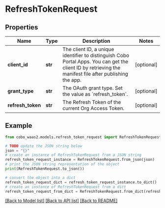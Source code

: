 # RefreshTokenRequest


## Properties

Name | Type | Description | Notes
------------ | ------------- | ------------- | -------------
**client_id** | **str** | The client ID, a unique identifier to distinguish Cobo Portal Apps. You can get the client ID by retrieving the manifest file after publishing the app. | [optional] 
**grant_type** | **str** | The OAuth grant type. Set the value as &#x60;refresh_token&#x60;. | [optional] 
**refresh_token** | **str** | The Refresh Token of the current Org Access Token. | [optional] 

## Example

```python
from cobo_waas2.models.refresh_token_request import RefreshTokenRequest

# TODO update the JSON string below
json = "{}"
# create an instance of RefreshTokenRequest from a JSON string
refresh_token_request_instance = RefreshTokenRequest.from_json(json)
# print the JSON string representation of the object
print(RefreshTokenRequest.to_json())

# convert the object into a dict
refresh_token_request_dict = refresh_token_request_instance.to_dict()
# create an instance of RefreshTokenRequest from a dict
refresh_token_request_from_dict = RefreshTokenRequest.from_dict(refresh_token_request_dict)
```
[[Back to Model list]](../README.md#documentation-for-models) [[Back to API list]](../README.md#documentation-for-api-endpoints) [[Back to README]](../README.md)


